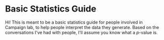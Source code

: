 # Basic Statistics Guide

Hi! This is meant to be a basic statistics guide for people involved in Campaign lab, to help people interpret the data they generate. Based on the conversations I've had with people, I'll assume you know what a $p$-value is.
